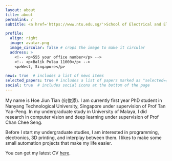 ```yaml
---
layout: about
title: about
permalink: /
subtitle: <a href='https://www.ntu.edu.sg/'>School of Electrical and Electronic Engineering, NTU</a>. jiuntian@gmail.com - jiuntian001@e.ntu.edu.sg #  <a href='https://www.um.edu.my/'>Uni. of Malaya</a>

profile:
  align: right
  image: avatar.png
  image_circular: false # crops the image to make it circular
  address: >
    <!-- <p>555 your office number</p> -->
    <!-- <p>Balik Pulau 11000</p> -->
    <p>West, Singapore</p>

news: true  # includes a list of news items
selected_papers: true # includes a list of papers marked as "selected={true}"
social: true  # includes social icons at the bottom of the page
---
```


My name is Hoe Jiun Tian (何俊添). I am currently first year PhD student in Nanyang Technological University, Singapore under supervision of Prof Tan Yap-Peng. In my undergraduate study in University of Malaya, I did research in computer vision and deep learning under supervision of Prof Chan Chee Seng.

Before I start my undergraduate studies, I am interested in programming, electronics, 3D printing, and interplay between them. I likes to make some small automation projects that make my life easier.

You can get my latest CV <a href="/assets/pdf/cv.pdf">here</a>.